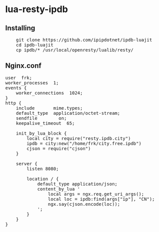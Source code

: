 # lua-resty-ipdb

## Installing
<pre>
    git clone https://github.com/ipipdotnet/ipdb-luajit
    cd ipdb-luajit
    cp ipdb/* /usr/local/openresty/lualib/resty/
</pre>
## Nginx.conf
<pre>
user  frk;
worker_processes  1;
events {
    worker_connections  1024;
}
http {
    include       mime.types;
    default_type  application/octet-stream;
    sendfile        on;
    keepalive_timeout  65;

    init_by_lua_block {
        local city = require("resty.ipdb.city")
        ipdb = city:new("/home/frk/city.free.ipdb")
        cjson = require("cjson")
    }

    server {
        listen 8080;

        location / {
            default_type application/json;
            content_by_lua '
                local args = ngx.req.get_uri_args();
                local loc = ipdb:find(args["ip"], "CN");
                ngx.say(cjson.encode(loc));
            ';
        }
    }
}
</pre>